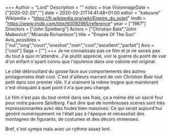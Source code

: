 +++
Author = "Lord"
Description = ""
notoc = true
VisionnageDate = ["2020-02-20",""]
date = 2020-02-21T14:41:48+01:00
editor = "kakoune"
Wikipedia = "https://fr.wikipedia.org/wiki/Empire_du_soleil"
Imdb = "https://www.imdb.com/title/tt0092965/reference"
year = ["1987"]
Directors = ["John Spielberg"]
Actors = ["Christian Bale","John Malkovich","Miranda Richardson"]
title = "Empire Of The Sun"
Avis_possibles = ["nul","long","court","oneshot","meh","cool","excellent","parfait"]
Avis = ["cool"] 
Saga = [""]
+++
Je ne connaissais pas ce film et je ne savais pas du tout à quoi m'attendre.
J'ai plutôt apprécié, voir la guerre du point de vue d'un enfant n'ayant connu que l'opulence dans une colonie est original.

Le côté débrouillard du gosse face aux comportements des autres protagonistes était cool.
C'est d'ailleurs marrant de voir *Christian Bale* tout petit dans son premier rôle.
Il a vraiment la même trogne que maintenant c'est choquant à quel point il n'a que peu changé.

Le film n'est pas du tout rentré dans ses frais, ça a même été un sacré four pour notre pauvre *Spielberg*.
Faut dire que de nombreuses scènes sont très impressionnantes avec des foules bien massives.
Ce qui serait aujourd'hui généré numériquement ne l'était pas à l'époque et nécessitait des montagnes de figurants, de costumes et des décors immenses.

Bref, c'est sympa mais avec un rythme assez lent.
